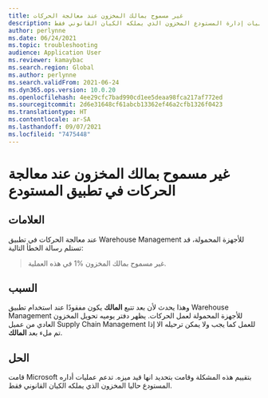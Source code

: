```yaml
---
title: غير مسموح بمالك المخزون عند معالجة الحركات
description: قد تتلقي الخطأ، "مالك المخزون غير %1 مسموح به". تدعم عمليات إدارة المستودع المخزون الذي يملكه الكيان القانوني فقط.
author: perlynne
ms.date: 06/24/2021
ms.topic: troubleshooting
audience: Application User
ms.reviewer: kamaybac
ms.search.region: Global
ms.author: perlynne
ms.search.validFrom: 2021-06-24
ms.dyn365.ops.version: 10.0.20
ms.openlocfilehash: 4ee29cfc7bad990cd1ee5deaa98fca217af772ed
ms.sourcegitcommit: 2d6e31648cf61abcb13362ef46a2cfb1326f0423
ms.translationtype: HT
ms.contentlocale: ar-SA
ms.lasthandoff: 09/07/2021
ms.locfileid: "7475448"
---
```

# <a name="inventory-owner-not-allowed-when-processing-movements-in-the-warehouse-app"></a>غير مسموح بمالك المخزون عند معالجة الحركات في تطبيق المستودع

## <a name="symptoms"></a>العلامات

عند معالجة الحركات في تطبيق Warehouse Management للأجهزة المحمولة، قد تستلم رسالة الخطأ التالية:

> غير مسموح بمالك المخزون %1 في هذه العملية.

## <a name="cause"></a>السبب

وهذا يحدث لأن بعد تتبع **المالك** يكون مفقودًا عند استخدام تطبيق Warehouse Management للأجهزة المحمولة لعمل الحركات. يظهر دفتر يوميه تحويل المخزون العادي من عميل Supply Chain Management للعمل كما يجب ولا يمكن ترحيله الا إذا تم ملء بعد **المالك**.

## <a name="resolution"></a>الحل

قامت Microsoft بتقييم هذه المشكلة وقامت بتحديد انها قيد ميزه. تدعم عمليات أداره المستودع حاليا المخزون الذي يملكه الكيان القانوني فقط.

